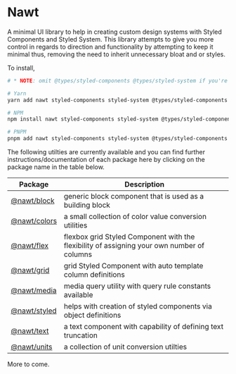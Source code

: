 # Nawt

A minimal UI library to help in creating custom design systems with Styled Components and Styled System. This library attempts to give you more control in regards to direction and functionality by attempting to keep it minimal thus, removing the need to inherit unnecessary bloat and or styles.

To install,

```sh
# * NOTE: omit @types/styled-components @types/styled-system if you're not using Typescript

# Yarn
yarn add nawt styled-components styled-system @types/styled-components @types/styled-system

# NPM
npm install nawt styled-components styled-system @types/styled-components @types/styled-system

# PNPM
pnpm add nawt styled-components styled-system @types/styled-components @types/styled-system
```

The following utilties are currently available and you can find further instructions/documentation of each package here by clicking on the package name in the table below.

| Package                                    | Description                                                                                |
| ------------------------------------------ | ------------------------------------------------------------------------------------------ |
| [@nawt/block](/packages/block/README.md)   | generic block component that is used as a building block                                   |
| [@nawt/colors](/packages/colors/README.md) | a small collection of color value conversion utilities                                     |
| [@nawt/flex](/packages/flex/README.md)     | flexbox grid Styled Component with the flexibility of assigning your own number of columns |
| [@nawt/grid](/packages/grid/README.md)     | grid Styled Component with auto template column definitions                                |
| [@nawt/media](/packages/media/README.md)   | media query utility with query rule constants available                                    |
| [@nawt/styled](/packages/styled/README.md) | helps with creation of styled components via object definitions                            |
| [@nawt/text](/packages/text/README.md)     | a text component with capability of defining text truncation                               |
| [@nawt/units](/packages/units/README.md)   | a collection of unit conversion utilties                                                   |

More to come.
